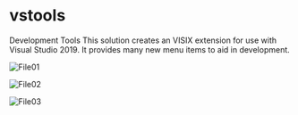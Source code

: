 # vstools
Development Tools
This solution creates an VISIX extension for use with Visual Studio 2019.
It provides many new menu items to aid in development.

![File01](Images/file01.png)

![File02](Images/file02.png)

![File03](Images/file03.png)